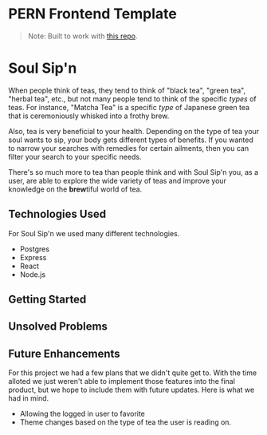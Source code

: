 # PERN Frontend Template
> Note: Built to work with [this repo](https://github.com/brockwc/pern-auth-backend).

# Soul Sip'n
When people think of teas, they tend to think of "black tea", "green tea", "herbal tea", etc., but not many people tend to think of the specific _types_ of teas. For instance, "Matcha Tea" is a specific _type_ of Japanese green tea that is ceremoniously whisked into a frothy brew.

Also, tea is very beneficial to your health. Depending on the type of tea your soul wants to sip, your body gets different types of benefits. If you wanted to narrow your searches with remedies for certain ailments, then you can filter your search to your specific needs.

There's so much more to tea than people think and with Soul Sip'n you, as a user, are able to explore the wide variety of teas and improve your knowledge on the **brew**tiful world of tea.

## Technologies Used
For Soul Sip'n we used many different technologies.
- Postgres
- Express
- React
- Node.js

## Getting Started

## Unsolved Problems

## Future Enhancements
For this project we had a few plans that we didn't quite get to. With the time alloted we just weren't able to implement those features into the final product, but we hope to include them with future updates. Here is what we had in mind.
- Allowing the logged in user to favorite 
- Theme changes based on the type of tea the user is reading on.